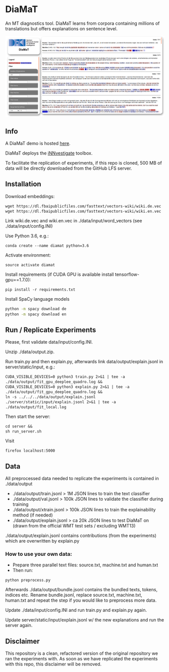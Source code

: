 # DiaMaT
An MT diagnostics tool. DiaMaT learns from corpora containing millions of translations but offers explanations on sentence level. 

![screenshot](https://github.com/DFKI-NLP/diamat/blob/master/resources/screenshot.png)

## Info 
A DiaMaT demo is hosted [here](http://diamat.dfki.de).

DiaMaT deploys the [iNNvestigate](https://github.com/albermax/innvestigate) toolbox.

To facilitate the replication of experiments, if this repo is cloned, 500 MB of data will be directly downloaded from the GitHub LFS server.

## Installation 
Download embeddings:
```
wget https://dl.fbaipublicfiles.com/fasttext/vectors-wiki/wiki.de.vec
wget https://dl.fbaipublicfiles.com/fasttext/vectors-wiki/wiki.en.vec
```
Link wiki.de.vec and wiki.en.vec in ./data/input/word_vectors (see ./data/input/config.INI)

Use Python 3.6, e.g.:
```
conda create --name diamat python=3.6
```
Activate environment:
```
source activate diamat
```

Install requirements (if CUDA GPU is available install tensorflow-gpu==1.7.0):

``` 
pip install -r requirements.txt
```

Install SpaCy language models

```bash
python -m spacy download de
python -m spacy download en
```

## Run / Replicate Experiments
Please, first validate data/input/config.INI.

Unzip ./data/output.zip.

Run train.py and then explain.py, afterwards link data/output/explain.jsonl in server/static/input, e.g.:
```
CUDA_VISIBLE_DEVICES=0 python3 train.py 2>&1 | tee -a ./data/output/fit_gpu_deeplee_quadro.log &&
CUDA_VISIBLE_DEVICES=0 python3 explain.py 2>&1 | tee -a ./data/output/fit_gpu_deeplee_quadro.log &&
ln -s ../../../data/output/explain.jsonl ./server/static/input/explain.jsonl 2>&1 | tee -a ./data/output/fit_local.log
```
Then start the server:
```
cd server &&
sh run_server.sh
```
Visit 
```
firefox localhost:5000
```

## Data 
All preprocessed data needed to replicate the experiments is contained in ./data/output
- ./data/output/train.jsonl > 1M JSON lines to train the text classifier
- ./data/output/val.jsonl > 100k JSON lines to validate the classifier during training
- ./data/output/xtrain.jsonl > 100k JSON lines to train the explainability method (if needed)
- ./data/output/explain.jsonl > ca 20k JSON lines to test DiaMaT on (drawn from the official WMT test sets / excluding WMT13)

./data/output/explain.jsonl contains contributions (from the experiments) which are overwritten by explain.py 

### How to use your own data: 
- Prepare three parallel text files: source.txt, machine.txt and human.txt
- Then run:
```
python preprocess.py
```
Afterwards ./data/output/bundle.jsonl contains the bundled texts, tokens, indices etc. Rename bundle.jsonl, replace source.txt, machine.txt, human.txt and repeat the step if you would like to preprocess more data.

Update ./data/input/config.INI and run train.py and explain.py again. 

Update server/static/input/explain.jsonl w/ the new explanations and run the server again.

## Disclaimer 
This repository is a clean, refactored version of the original repository we ran the experiments with. As soon as we have replicated the experiments with this repo, this disclaimer will be removed.
